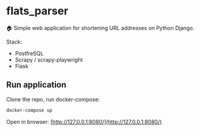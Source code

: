 # flats_parser
🏠 Simple web application for shortening URL addresses on Python Django.

Stack:
- PostfreSQL
- Scrapy / scrapy-playwright
- Flask


## Run application
Clone the repo, run docker-compose:

```bash
docker-compose up
```
Open in browser: [http://127.0.0.1:8080/](http://127.0.0.1:8080/)
